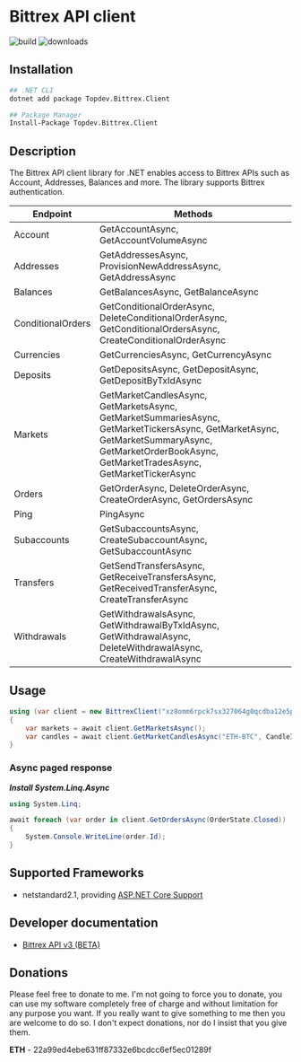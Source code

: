 # Bittrex API client
![build](https://github.com/tomaspavlic/bittrex-api-client/workflows/.NET%20Core/badge.svg)
![downloads](https://img.shields.io/nuget/dt/Topdev.Bittrex.Client)

## Installation
```bash
## .NET CLI
dotnet add package Topdev.Bittrex.Client

## Package Manager
Install-Package Topdev.Bittrex.Client
```

## Description
The Bittrex API client library for .NET enables access to Bittrex APIs such as Account, Addresses, Balances and more. The library supports Bittrex authentication.

Endpoint | Methods
--- | ---
Account | GetAccountAsync, GetAccountVolumeAsync
Addresses | GetAddressesAsync, ProvisionNewAddressAsync, GetAddressAsync
Balances | GetBalancesAsync, GetBalanceAsync
ConditionalOrders | GetConditionalOrderAsync, DeleteConditionalOrderAsync, GetConditionalOrdersAsync, CreateConditionalOrderAsync
Currencies | GetCurrenciesAsync, GetCurrencyAsync
Deposits | GetDepositsAsync, GetDepositAsync, GetDepositByTxIdAsync
Markets | GetMarketCandlesAsync, GetMarketsAsync, GetMarketSummariesAsync, GetMarketTickersAsync, GetMarketAsync, GetMarketSummaryAsync, GetMarketOrderBookAsync, GetMarketTradesAsync, GetMarketTickerAsync
Orders | GetOrderAsync, DeleteOrderAsync, CreateOrderAsync, GetOrdersAsync
Ping | PingAsync
Subaccounts | GetSubaccountsAsync, CreateSubaccountAsync, GetSubaccountAsync
Transfers | GetSendTransfersAsync, GetReceiveTransfersAsync, GetReceivedTransferAsync, CreateTransferAsync
Withdrawals | GetWithdrawalsAsync, GetWithdrawalByTxIdAsync, GetWithdrawalAsync, DeleteWithdrawalAsync, CreateWithdrawalAsync

## Usage

```csharp
using (var client = new BittrexClient("xz8omm6rpck7sx327064g0qcdba12e5p", "hpj2vw0rldh7q1ese03d8oh5tqfmixk6"))
{
    var markets = await client.GetMarketsAsync();
    var candles = await client.GetMarketCandlesAsync("ETH-BTC", CandleInterval.DAY_1);
}
```

### Async paged response

***Install System.Linq.Async***

```csharp
using System.Linq;

await foreach (var order in client.GetOrdersAsync(OrderState.Closed))
{
    System.Console.WriteLine(order.Id);
}
```

## Supported Frameworks
* netstandard2.1, providing [ASP.NET Core Support](https://www.nuget.org/packages/Topdev.Bittrex.Client/)

## Developer documentation
* [Bittrex API v3 (BETA)](https://bittrex.github.io/api/v3)

## Donations
Please feel free to donate to me. I'm not going to force you to donate, you can use my software completely free of charge and without limitation for any purpose you want. If you really want to give something to me then you are welcome to do so. I don't expect donations, nor do I insist that you give them.

**ETH** - 22a99ed4ebe631ff87332e6bcdcc6ef5ec01289f